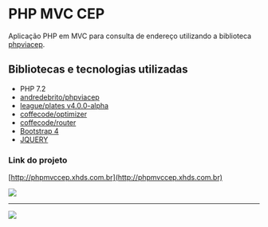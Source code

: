 # PHP MVC CEP
Aplicação PHP em MVC para consulta de endereço utilizando a biblioteca [phpviacep](https://github.com/andredebrito/phpviacep "phpviacep").

## Bibliotecas e tecnologias utilizadas
- PHP 7.2
- [andredebrito/phpviacep](https://github.com/andredebrito/phpviacep "andredebrito/phpviacep")
- [league/plates v4.0.0-alpha](https://github.com/thephpleague/plates "league/plates")
- [coffecode/optimizer](https://github.com/robsonvleite/optimizer "coffecode/optimizer")
- [coffecode/router](https://github.com/robsonvleite/router "coffecode/router")
- [Bootstrap 4](https://getbootstrap.com/docs/4.0/getting-started/introduction/)
- [JQUERY](https://jquery.com/)


### Link do projeto
[http://phpmvccep.xhds.com.br](http://phpmvccep.xhds.com.br)

![](https://i.imgur.com/fn4v0cG.png)

------------


![](https://i.imgur.com/JAi7991.png)


